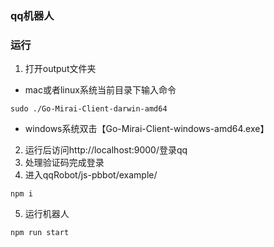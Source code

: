 ### qq机器人

### 运行

1. 打开output文件夹

* mac或者linux系统当前目录下输入命令

```shell
sudo ./Go-Mirai-Client-darwin-amd64
```

* windows系统双击【Go-Mirai-Client-windows-amd64.exe】

2. 运行后访问http://localhost:9000/登录qq
3. 处理验证码完成登录
4. 进入qqRobot/js-pbbot/example/

```shell
npm i
```

5. 运行机器人

``` shell
npm run start
```

